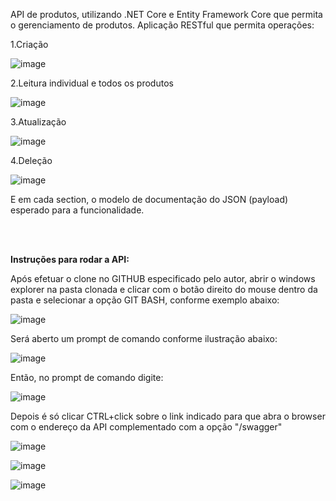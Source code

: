 API de produtos, utilizando .NET Core e Entity Framework Core que permita o gerenciamento de produtos. Aplicação RESTful que permita operações:

1.Criação

![image](https://github.com/user-attachments/assets/773b736c-0679-4e78-94d6-749f2ed6795a)

2.Leitura individual e todos os produtos

![image](https://github.com/user-attachments/assets/fc0ea96f-f7f8-46f6-851b-c244f9be4a51)

3.Atualização

![image](https://github.com/user-attachments/assets/e44f38a6-7ee9-4910-a61d-2d5a5a70888b)

4.Deleção

![image](https://github.com/user-attachments/assets/8ab914a0-f519-47be-b731-98a2135fa8fc)


E em cada section, o modelo de documentação do JSON (payload) esperado para a funcionalidade.



<br>
<br>



**Instruções para rodar a API:**

Após efetuar o clone no GITHUB especificado pelo autor, abrir o windows explorer na pasta clonada e clicar com o botão direito do mouse dentro da pasta e selecionar a opção 
GIT BASH, conforme exemplo abaixo:
 
![image](https://github.com/user-attachments/assets/13f70ae7-d085-40cd-9fde-e19d209396a0)

Será aberto um prompt de comando conforme ilustração abaixo:

![image](https://github.com/user-attachments/assets/3c97d975-3f5e-49e9-a3c3-cbd7464b06bb)

Então, no prompt de comando digite:

![image](https://github.com/user-attachments/assets/a3a954b2-4aa2-494f-99df-529d61df0375)

Depois é só clicar CTRL+click sobre o link indicado para que abra o browser com o endereço da API complementado com a opção "/swagger"

![image](https://github.com/user-attachments/assets/b145c1dd-d468-4ec8-a92c-06c48a2f350c)

![image](https://github.com/user-attachments/assets/137f3d80-b041-4d0f-8bac-f6c9951e34f7)

![image](https://github.com/user-attachments/assets/30e05cc1-1cda-4475-bdd4-90c203cadb72)











